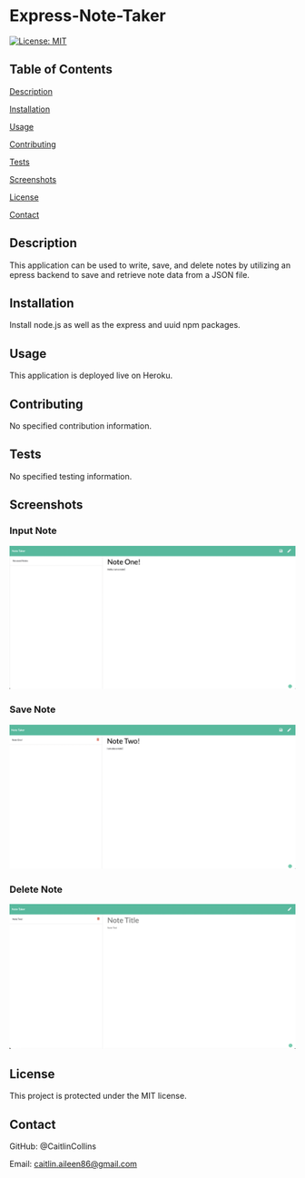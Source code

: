 # Express-Note-Taker

 [![License: MIT](https://img.shields.io/badge/License-MIT-yellow.svg)](https://opensource.org/licenses/MIT)
  
  ## Table of Contents
  [Description](https://github.com/CaitlinCollins/Express-Note-Taker#description)

  [Installation](https://github.com/CaitlinCollins/Express-Note-Taker#installation)

  [Usage](https://github.com/CaitlinCollins/Express-Note-Taker#usage)

  [Contributing](https://github.com/CaitlinCollins/Express-Note-Taker#contributing)

  [Tests](https://github.com/CaitlinCollins/Express-Note-Taker#tests)
  
  [Screenshots](https://github.com/CaitlinCollins/Express-Note-Taker#screenshots)

  [License](https://github.com/CaitlinCollins/Express-Note-Taker#license)

  [Contact](https://github.com/CaitlinCollins/Express-Note-Taker#contact)

  ## Description
  This application can be used to write, save, and delete notes by utilizing an epress backend to save and retrieve note data from a JSON file. 
  
  ## Installation
  Install node.js as well as the express and uuid npm packages.
  
  ## Usage
  This application is deployed live on Heroku.

  ## Contributing
  No specified contribution information. 

  ## Tests
  No specified testing information. 
  
  ## Screenshots
  
  ### Input Note
  
  ![note1](https://github.com/CaitlinCollins/Express-Note-Taker/blob/main/public/assets/screenshots/note1.png)
  
  ### Save Note
  
  ![note2](https://github.com/CaitlinCollins/Express-Note-Taker/blob/main/public/assets/screenshots/note2.png)
  
  ### Delete Note
  ![note3](https://github.com/CaitlinCollins/Express-Note-Taker/blob/main/public/assets/screenshots/note3.png)

  ## License
  This project is protected under the MIT license.
  
  ## Contact
  GitHub: @CaitlinCollins

  Email: caitlin.aileen86@gmail.com

